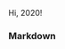  
 Hi, 2020!

### Markdown 

  
<html>

<head>
    <title>..</title>  
</head>

<body> 
    <body>
</html>
